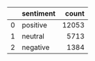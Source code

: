 |     | sentiment | count |
| --: | :-------- | ----: |
|   0 | positive  | 12053 |
|   1 | neutral   |  5713 |
|   2 | negative  |  1384 |
